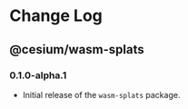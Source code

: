 # Change Log

## @cesium/wasm-splats

### 0.1.0-alpha.1

- Initial release of the `wasm-splats` package.
